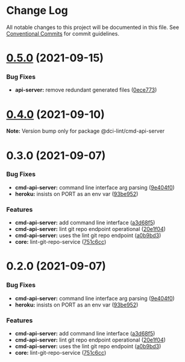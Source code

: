 # Change Log

All notable changes to this project will be documented in this file.
See [Conventional Commits](https://conventionalcommits.org) for commit guidelines.

# [0.5.0](https://github.com/petermetz/dci-lint/compare/v0.4.0...v0.5.0) (2021-09-15)


### Bug Fixes

* **api-server:** remove redundant generated files ([0ece773](https://github.com/petermetz/dci-lint/commit/0ece7733f1d7a4d3f43e02eb0d9197450ce0cf85))





# [0.4.0](https://github.com/petermetz/dci-lint/compare/v0.3.0...v0.4.0) (2021-09-10)

**Note:** Version bump only for package @dci-lint/cmd-api-server





# 0.3.0 (2021-09-07)


### Bug Fixes

* **cmd-api-server:** command line interface arg parsing ([9e404f0](https://github.com/petermetz/dci-lint/commit/9e404f0158a7672c30a45ac40e12a7150f873f89))
* **heroku:** insists on PORT as an env var ([93be952](https://github.com/petermetz/dci-lint/commit/93be95279be6b97c198f8f5761469c937bfa1a7b))


### Features

* **cmd-api-server:** add command line interface ([a3d68f5](https://github.com/petermetz/dci-lint/commit/a3d68f5b5a55b1a6a01b63927f02893c07babfba))
* **cmd-api-server:** lint git repo endpoint operational ([20e1f04](https://github.com/petermetz/dci-lint/commit/20e1f04e3dfaa45cdca94d5f7a3e977fc3077570))
* **cmd-api-server:** uses the lint git repo endpoint ([a0b9bd3](https://github.com/petermetz/dci-lint/commit/a0b9bd3a6bfebd7bac8705a84a75d0d279f2acac))
* **core:** lint-git-repo-service ([751c6cc](https://github.com/petermetz/dci-lint/commit/751c6cca0c6c2783bbd87d72246e4be5d9784fa7))





# 0.2.0 (2021-09-07)


### Bug Fixes

* **cmd-api-server:** command line interface arg parsing ([9e404f0](https://github.com/petermetz/dci-lint/commit/9e404f0158a7672c30a45ac40e12a7150f873f89))
* **heroku:** insists on PORT as an env var ([93be952](https://github.com/petermetz/dci-lint/commit/93be95279be6b97c198f8f5761469c937bfa1a7b))


### Features

* **cmd-api-server:** add command line interface ([a3d68f5](https://github.com/petermetz/dci-lint/commit/a3d68f5b5a55b1a6a01b63927f02893c07babfba))
* **cmd-api-server:** lint git repo endpoint operational ([20e1f04](https://github.com/petermetz/dci-lint/commit/20e1f04e3dfaa45cdca94d5f7a3e977fc3077570))
* **cmd-api-server:** uses the lint git repo endpoint ([a0b9bd3](https://github.com/petermetz/dci-lint/commit/a0b9bd3a6bfebd7bac8705a84a75d0d279f2acac))
* **core:** lint-git-repo-service ([751c6cc](https://github.com/petermetz/dci-lint/commit/751c6cca0c6c2783bbd87d72246e4be5d9784fa7))
